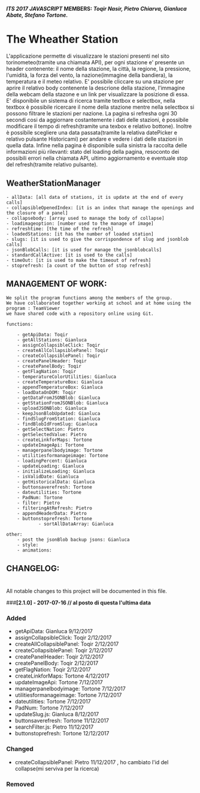 ***ITS 2017***
***JAVASCRIPT***
**MEMBERS: *Toqir Nasir, Pietro Chiarva, Gianluca Abate, Stefano Tortone.***




The Wheather Station
========================

L'applicazione permette di visualizzare le stazioni presenti nel sito
torinometeo(tramite una chiamata API), per ogni stazione e' presente un header
contenente: il nome della stazione, la città, la regione, la pressione,
l'umidità, la forza del vento, la nazione(immagine della bandiera), la
temperatura e il meteo relativo.
E' possibile cliccare su una stazione per aprire il relativo body contenente la
descrione della stazione, l'immagine della webcam della stazone e un link per
visualizzare la posizione di essa.
E' disponibile un sistema di ricerca tramite textbox e selectbox, nella
textbox è possibile ricercare il nome della stazione mentre nella selectbox
si possono filtrare le stazioni per nazione.
La pagina si refresha ogni 30 secondi cosi da aggiornare costantemente i dati
delle stazioni, è possibile modificare il tempo di refresh(tramite una
texbox e relativo bottone).
Inoltre è possibile scegliere una data passata(tramite la relativa datePicker
e relativo pulsante Historicami) per andare e vedere i dati delle stazioni in
quella data.
Infine nella pagina è disponibile sulla sinistra la raccolta delle
informazioni più rilevanti: stato del loading della pagina, resoconto dei
possibili errori nella chiamata API, ultimo aggiornamento e eventuale stop del
refresh(tramite relativo pulsante).




**WeatherStationManager**
-----------------------


	- allData: [all data of stations, it is update at the end of every calls]
	- collapsibleOpenedIndex: [it is an index that manage the openings and the closure of a panel]
    - collapsebody: [array used to manage the body of collapse]
	- loadimageoption: [number used to the manage of image]
	- refreshtime: [the time of the refresh]
	- loadedStations: [it has the number of loaded station]
	- slugs: [it is used to give the corrispondence of slug and jsonblob calls]
	- jsonBlobCalls: [it is used for manage the jsonblobcalls]
	- standardCallActive: [it is used to the calls]
	- timeOut: [it is used to make the timeout of refresh]
	- stoprefresh: [a count of the button of stop refresh]










**MANAGEMENT OF WORK:**
-----------------------

    We split the program functions among the members of the group.
    We have collaborated together working at school and at home using the program : TeamViewer
    we have shared code with a repository online using Git.

    functions:

        - getApiData: Toqir
        - getAllStations: Gianluca
        - assignCollapsibleClick: Toqir
        - createAllCollapsiblePanel: Toqir
        - createCollapsiblePanel: Toqir
        - createPanelHeader: Toqir
        - createPanelBody: Toqir
        - getFlagNation: Toqir
        - temperatureColorUtilities: Gianluca
        - createTemperatureBox: Gianluca
        - appendTemperatureBox: Gianluca
        - loadDataOnDOM: Toqir
        - getDataFromJSONBlob: Gianluca
        - getStationFromJSONBlob: Gianluca
        - uploadJSONBlob: Gianluca
        - keepJsonBlobUpdated: Gianluca
        - findSlugFromStation: Gianluca
        - findBlobIdFromSlug: Gianluca
        - getSelectNation: Pietro
        - getSelectedValue: Pietro
        - createLinkforMaps: Tortone
        - updateImageApi: Tortone
        - managerpanelbodyimage: Tortone
        - utilitiesformanageimage: Tortone
        - loadingPercent: Gianluca
        - updateLoading: Gianluca
        - initializeLoading: Gianluca
        - isValidDate: Gianluca
        - getHistoricalData: Gianluca
        - buttonsaverefresh: Tortone
        - dateutilities: Tortone
        - PadNum: Tortone
        - filter: Pietro
        - filteringAtRefresh: Pietro
        - appendHeaderData: Pietro
        - buttonstoprefresh: Tortone
				- sortAllDataArray: Gianluca

    other:
        - post the jsonBlob backup jsons: Gianluca
        - style:
        - animations:




**CHANGELOG:**
--------------

#
All notable changes to this project will be documented in this file.

###**[2.1.0] - 2017-07-16 // al posto di questa l'ultima data**
### Added
- getApiData: Gianluca 9/12/2017
- assignCollapsibleClick: Toqir 2/12/2017
- createAllCollapsiblePanel: Toqir 2/12/2017
- createCollapsiblePanel: Toqir 2/12/2017
- createPanelHeader: Toqir 2/12/2017
- createPanelBody: Toqir 2/12/2017
- getFlagNation: Toqir 2/12/2017
- createLinkforMaps: Tortone 4/12/2017
- updateImageApi: Tortone  7/12/2017
- managerpanelbodyimage: Tortone  7/12/2017
- utilitiesformanageimage: Tortone  7/12/2017
- dateutilities: Tortone 7/12/2017
- PadNum: Tortone 7/12/2017
- updateSlug.js: Gianluca 8/12/2017
- buttonsaverefresh: Tortone 11/12/2017
- searchFilter.js: Pietro 11/12/2017
- buttonstoprefresh: Tortone 12/12/2017

### Changed
- createCollapsiblePanel: Pietro 11/12/2017 , ho cambiato l'id del collapse(mi serviva per la ricerca)
### Removed
